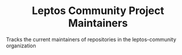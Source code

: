 <div align=center>

# Leptos Community Project Maintainers

</div>

Tracks the current maintainers of repositories in the leptos-community organization
